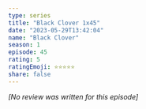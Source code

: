```yaml
---
type: series
title: "Black Clover 1x45"
date: "2023-05-29T13:42:04"
name: "Black Clover"
season: 1
episode: 45
rating: 5
ratingEmoji: ⭐️⭐️⭐️⭐️⭐️
share: false
---
```


*[No review was written for this episode]*
